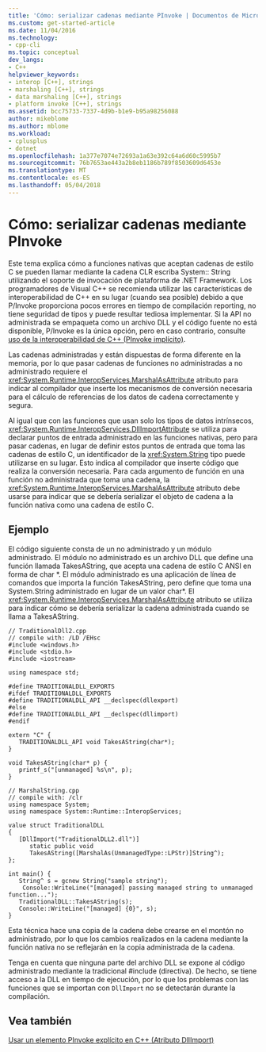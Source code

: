 ```yaml
---
title: 'Cómo: serializar cadenas mediante PInvoke | Documentos de Microsoft'
ms.custom: get-started-article
ms.date: 11/04/2016
ms.technology:
- cpp-cli
ms.topic: conceptual
dev_langs:
- C++
helpviewer_keywords:
- interop [C++], strings
- marshaling [C++], strings
- data marshaling [C++], strings
- platform invoke [C++], strings
ms.assetid: bcc75733-7337-4d9b-b1e9-b95a98256088
author: mikeblome
ms.author: mblome
ms.workload:
- cplusplus
- dotnet
ms.openlocfilehash: 1a377e7074e72693a1a63e392c64a6d60c5995b7
ms.sourcegitcommit: 76b7653ae443a2b8eb1186b789f8503609d6453e
ms.translationtype: MT
ms.contentlocale: es-ES
ms.lasthandoff: 05/04/2018
---
```

# <a name="how-to-marshal-strings-using-pinvoke"></a>Cómo: serializar cadenas mediante PInvoke
Este tema explica cómo a funciones nativas que aceptan cadenas de estilo C se pueden llamar mediante la cadena CLR escriba System:: String utilizando el soporte de invocación de plataforma de .NET Framework. Los programadores de Visual C++ se recomienda utilizar las características de interoperabilidad de C++ en su lugar (cuando sea posible) debido a que P/Invoke proporciona pocos errores en tiempo de compilación reporting, no tiene seguridad de tipos y puede resultar tediosa implementar. Si la API no administrada se empaqueta como un archivo DLL y el código fuente no está disponible, P/Invoke es la única opción, pero en caso contrario, consulte [uso de la interoperabilidad de C++ (PInvoke implícito)](../dotnet/using-cpp-interop-implicit-pinvoke.md).  
  
 Las cadenas administradas y están dispuestas de forma diferente en la memoria, por lo que pasar cadenas de funciones no administradas a no administrado requiere el <xref:System.Runtime.InteropServices.MarshalAsAttribute> atributo para indicar al compilador que inserte los mecanismos de conversión necesaria para el cálculo de referencias de los datos de cadena correctamente y segura.  
  
 Al igual que con las funciones que usan solo los tipos de datos intrínsecos, <xref:System.Runtime.InteropServices.DllImportAttribute> se utiliza para declarar puntos de entrada administrado en las funciones nativas, pero para pasar cadenas, en lugar de definir estos puntos de entrada que toma las cadenas de estilo C, un identificador de la <xref:System.String> tipo puede utilizarse en su lugar. Esto indica al compilador que inserte código que realiza la conversión necesaria. Para cada argumento de función en una función no administrada que toma una cadena, la <xref:System.Runtime.InteropServices.MarshalAsAttribute> atributo debe usarse para indicar que se debería serializar el objeto de cadena a la función nativa como una cadena de estilo C.  
  
## <a name="example"></a>Ejemplo  
 El código siguiente consta de un no administrado y un módulo administrado. El módulo no administrado es un archivo DLL que define una función llamada TakesAString, que acepta una cadena de estilo C ANSI en forma de char *. El módulo administrado es una aplicación de línea de comandos que importa la función TakesAString, pero define que toma una System.String administrado en lugar de un valor char\*. El <xref:System.Runtime.InteropServices.MarshalAsAttribute> atributo se utiliza para indicar cómo se debería serializar la cadena administrada cuando se llama a TakesAString.  
  
```  
// TraditionalDll2.cpp  
// compile with: /LD /EHsc  
#include <windows.h>  
#include <stdio.h>  
#include <iostream>  
  
using namespace std;  
  
#define TRADITIONALDLL_EXPORTS  
#ifdef TRADITIONALDLL_EXPORTS  
#define TRADITIONALDLL_API __declspec(dllexport)  
#else  
#define TRADITIONALDLL_API __declspec(dllimport)  
#endif  
  
extern "C" {  
   TRADITIONALDLL_API void TakesAString(char*);  
}  
  
void TakesAString(char* p) {  
   printf_s("[unmanaged] %s\n", p);  
}  
```  
  
```  
// MarshalString.cpp  
// compile with: /clr  
using namespace System;  
using namespace System::Runtime::InteropServices;  
  
value struct TraditionalDLL  
{  
   [DllImport("TraditionalDLL2.dll")]  
      static public void   
      TakesAString([MarshalAs(UnmanagedType::LPStr)]String^);  
};  
  
int main() {  
   String^ s = gcnew String("sample string");  
    Console::WriteLine("[managed] passing managed string to unmanaged function...");  
   TraditionalDLL::TakesAString(s);  
   Console::WriteLine("[managed] {0}", s);  
}  
```  
  
 Esta técnica hace una copia de la cadena debe crearse en el montón no administrado, por lo que los cambios realizados en la cadena mediante la función nativa no se reflejarán en la copia administrada de la cadena.  
  
 Tenga en cuenta que ninguna parte del archivo DLL se expone al código administrado mediante la tradicional #include (directiva). De hecho, se tiene acceso a la DLL en tiempo de ejecución, por lo que los problemas con las funciones que se importan con `DllImport` no se detectarán durante la compilación.  
  
## <a name="see-also"></a>Vea también  
 [Usar un elemento PInvoke explícito en C++ (Atributo DllImport)](../dotnet/using-explicit-pinvoke-in-cpp-dllimport-attribute.md)